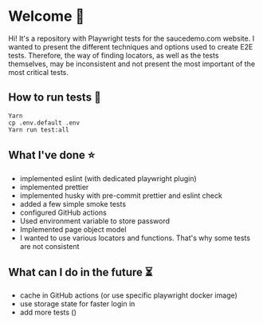 # Welcome 👋

Hi! It's a repository with Playwright tests for the saucedemo.com website.
I wanted to present the different techniques and options used to create E2E tests. Therefore, the way of finding locators, as well as the tests themselves, may be inconsistent and not present the most important of the most critical tests.

## How to run tests 🚀

```
Yarn
cp .env.default .env
Yarn run test:all
```

## What I've done ⭐️

-   implemented eslint (with dedicated playwright plugin)
-   implemented prettier
-   implemented husky with pre-commit prettier and eslint check
-   added a few simple smoke tests
-   configured GitHub actions
-   Used environment variable to store password
-   Implemented page object model
-   I wanted to use various locators and functions. That's why some tests are not consistent

## What can I do in the future ⏳

-   cache in GitHub actions (or use specific playwright docker image)
-   use storage state for faster login in
-   add more tests ()

